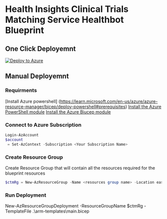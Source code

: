 # Health Insights Clinical Trials Matching Service Healthbot Blueprint

## One Click Deployemnt

[![Deploy to Azure](https://aka.ms/deploytoazurebutton)](https://portal.azure.com/#create/Microsoft.Template/uri/https%3A%2F%2Fraw.githubusercontent.com%2Fmicrosoft%2FClinicalTrialsBlueprint%2Fgh-pages%2Fmain.json)

## Manual Deployemnt

### Requirments
[Install Azure powershell] (https://learn.microsoft.com/en-us/azure/azure-resource-manager/bicep/deploy-powershell#prerequisites)
[Install the Azure PowerShell module](https://docs.microsoft.com/en-us/powershell/azure/install-az-ps)
[Install the Azure Biucep module](https://learn.microsoft.com/en-us/azure/azure-resource-manager/bicep/install#install-manually)

### Connect to Azure Subscription
```PowerShell
Login-AzAccount
$account
 = Set-AzContext -Subscription <Your Subscription Name>
```
### Create Resource Group
Create Resource Group that will contain all the resources required for the blueprint resources
```PowerShell
$ctmRg = New-AzResourceGroup -Name <resources group name> -Location eastus
```

### Run Deployment
New-AzResourceGroupDeployment -ResourceGroupName $ctmRg -TemplateFile .\arm-templates\main.bicep
